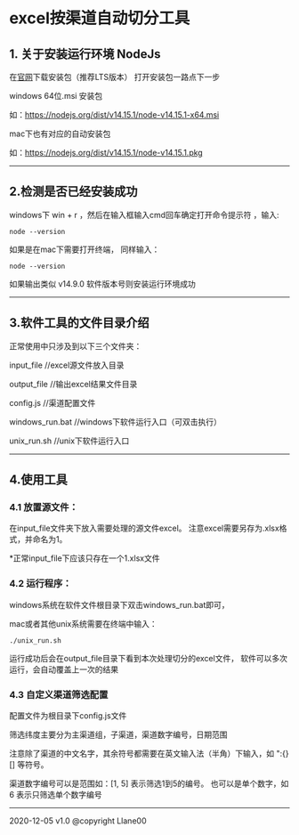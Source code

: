# excel按渠道自动切分工具

## 1. 关于安装运行环境 NodeJs

在[官网](https://nodejs.org/en/)下载安装包（推荐LTS版本）
打开安装包一路点下一步

windows 64位.msi 安装包

如：https://nodejs.org/dist/v14.15.1/node-v14.15.1-x64.msi


mac下也有对应的自动安装包

如：https://nodejs.org/dist/v14.15.1/node-v14.15.1.pkg

---

## 2.检测是否已经安装成功
windows下 win + r ，然后在输入框输入cmd回车确定打开命令提示符
，输入: 
```
node --version
```

如果是在mac下需要打开终端，
同样输入：
```
node --version
```

如果输出类似 v14.9.0 软件版本号则安装运行环境成功

---

## 3.软件工具的文件目录介绍
正常使用中只涉及到以下三个文件夹：

input_file   //excel源文件放入目录

output_file  //输出excel结果文件目录

config.js   //渠道配置文件

windows_run.bat  //windows下软件运行入口（可双击执行）

unix_run.sh  //unix下软件运行入口

---

## 4.使用工具

### 4.1 放置源文件：
在input_file文件夹下放入需要处理的源文件excel。
注意excel需要另存为.xlsx格式，并命名为1。

*正常input_file下应该只存在一个1.xlsx文件

### 4.2 运行程序：
windows系统在软件文件根目录下双击windows_run.bat即可，

mac或者其他unix系统需要在终端中输入：

```
./unix_run.sh
```

运行成功后会在output_file目录下看到本次处理切分的excel文件，
软件可以多次运行，会自动覆盖上一次的结果

### 4.3 自定义渠道筛选配置

配置文件为根目录下config.js文件

筛选纬度主要分为主渠道组，子渠道，渠道数字编号，日期范围

注意除了渠道的中文名字，其余符号都需要在英文输入法（半角）下输入，如 ":{}[] 等符号。

渠道数字编号可以是范围如：[1, 5] 表示筛选1到5的编号。
也可以是单个数字，如 6 表示只筛选单个数字编号

---

2020-12-05 v1.0
@copyright Llane00
